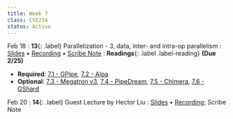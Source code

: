 ```yaml
---
title: Week 7
class: CSE234
status: Active
---
```


Feb 18
: **13**{: .label} Parallelization - 3, data, inter- and intra-op parallelism
  : [Slides](assets/slides/feb18.pdf) &#8226; [Recording](https://podcast.ucsd.edu/watch/wi25/cse234_a00/12) &#8226; [Scribe Note](assets/scribe_notes/feb_18_scribe.pdf)
: **Readings**{: .label .label-reading} **(Due 2/25)**
  * **Required**: [7.1 - GPipe](https://arxiv.org/abs/1811.06965), [7.2 - Alpa](https://arxiv.org/abs/2201.12023)
  * **Optional**: [7.3 - Megatron v3](https://arxiv.org/pdf/2205.05198), [7.4 - PipeDream](https://arxiv.org/pdf/1806.03377), [7.5 - Chimera](https://arxiv.org/abs/2107.06925), [7.6 - GShard](https://arxiv.org/abs/2006.16668)

Feb 20
: **14**{: .label} Guest Lecture by Hector Liu
  : [Slides](assets/slides/feb20.pdf) &#8226; [Recording](https://drive.google.com/file/d/1DLO-xCIIxUOsfv-WMidEMvSUkuKR8V83/view?usp=sharing); Scribe Note
  
